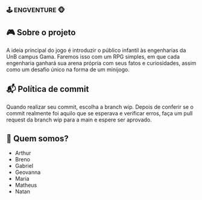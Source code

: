 ### 🕹️ ENGVENTURE 🐵

## 🎮 Sobre o projeto
A ideia principal do jogo é introduzir o público infantil às engenharias da UnB campus Gama. Faremos isso com um RPG simples, em que cada engenharia ganhará sua arena própria com seus fatos e curiosidades, assim como um desafio único na forma de um minijogo.
## 📬 Política de commit
Quando realizar seu commit, escolha a branch wip. Depois de conferir se o commit realmente foi aquilo que se esperava e verificar erros, faça um pull request da branch wip para a main e espere ser aprovado.
## 🤝 Quem somos?
- Arthur
- Breno
- Gabriel
- Geovanna
- Maria
- Matheus
- Natan

